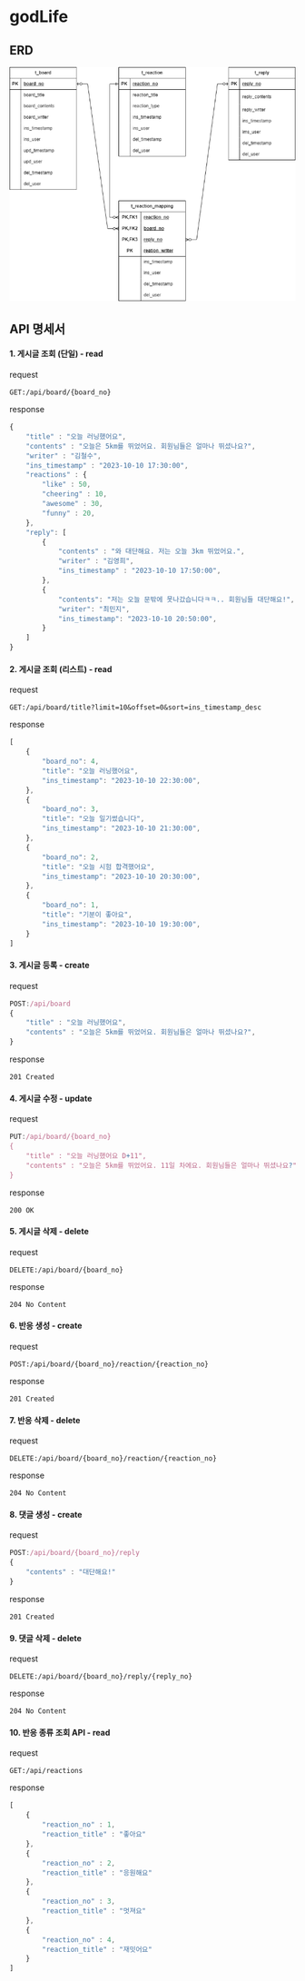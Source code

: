 # godLife


## ERD
![God Life ERD](godLife.drawio.png)


## API 명세서

#### 1. 게시글 조회 (단일) - read
request
```
GET:/api/board/{board_no}
```
response
```javascript
{
	"title" : "오늘 러닝했어요",
	"contents" : "오늘은 5km를 뛰었어요. 회원님들은 얼마나 뛰셨나요?",
	"writer" : "김철수",
	"ins_timestamp" : "2023-10-10 17:30:00",
	"reactions" : {
		"like" : 50,
		"cheering" : 10,
		"awesome" : 30,
		"funny" : 20,
	},
	"reply": [
		{
			"contents" : "와 대단해요. 저는 오늘 3km 뛰었어요.",
			"writer" : "김영희",
			"ins_timestamp" : "2023-10-10 17:50:00",
		},
		{
			"contents": "저는 오늘 문밖에 못나갔습니다ㅋㅋ.. 회원님들 대단해요!",
			"writer": "최민지",
			"ins_timestamp": "2023-10-10 20:50:00",
		}
	]
}
```

#### 2. 게시글 조회 (리스트) - read
request
```
GET:/api/board/title?limit=10&offset=0&sort=ins_timestamp_desc
```
response
```javascript
[
	{
		"board_no": 4,
		"title": "오늘 러닝했어요",
		"ins_timestamp": "2023-10-10 22:30:00",
	}, 
	{
		"board_no": 3,
		"title": "오늘 일기썼습니다",
		"ins_timestamp": "2023-10-10 21:30:00",
	},
	{
		"board_no": 2,
		"title": "오늘 시험 합격했어요",
		"ins_timestamp": "2023-10-10 20:30:00",
	},
	{
		"board_no": 1,
		"title": "기분이 좋아요",
		"ins_timestamp": "2023-10-10 19:30:00",
	}
]
```
#### 3. 게시글 등록 - create
request
```javascript
POST:/api/board
{
	"title" : "오늘 러닝했어요",
	"contents" : "오늘은 5km를 뛰었어요. 회원님들은 얼마나 뛰셨나요?",
}
```
response
```
201 Created
```
#### 4. 게시글 수정 - update
request
```javascript
PUT:/api/board/{board_no}
{
	"title" : "오늘 러닝했어요 D+11",
	"contents" : "오늘은 5km를 뛰었어요. 11일 차에요. 회원님들은 얼마나 뛰셨나요?"
}
```
response
```
200 OK
```

#### 5. 게시글 삭제 - delete
request
```
DELETE:/api/board/{board_no}
```
response
```
204 No Content
```

#### 6. 반응 생성 - create
request
```
POST:/api/board/{board_no}/reaction/{reaction_no}
```
response
```
201 Created
```

#### 7. 반응 삭제 - delete
request
```
DELETE:/api/board/{board_no}/reaction/{reaction_no}
```
response
```
204 No Content
```

#### 8. 댓글 생성 - create
request
```javascript
POST:/api/board/{board_no}/reply
{
	"contents" : "대단해요!"
}
```
response
```
201 Created
```

#### 9. 댓글 삭제 - delete
request
```
DELETE:/api/board/{board_no}/reply/{reply_no}
```
response
```
204 No Content
```

#### 10. 반응 종류 조회 API - read
request
```
GET:/api/reactions
```
response	
```javascript
[
	{
		"reaction_no" : 1,
		"reaction_title" : "좋아요"
	},
	{
		"reaction_no" : 2,
		"reaction_title" : "응원해요"
	},
	{
		"reaction_no" : 3,
		"reaction_title" : "멋져요"
	},
	{
		"reaction_no" : 4,
		"reaction_title" : "재밋어요"
	}
]
```





